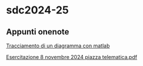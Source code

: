 # sdc2024-25

## Appunti onenote

[Tracciamento di un diagramma con matlab](tracciamento%20dei%20diagrammi%20delle%20cds%20con%20matlab.pdf)

[Esercitazione 8 novembre 2024 piazza telematica.pdf](file:///C%3A%5CUsers%5CGiuseppe%5COneDrive%20-%20Universita%20degli%20Studi%20Roma%20Tre%5CReposActive%5Csdc2024-25%5CEsercitazione%208%20novembre%202024%20piazza%20telematica.pdf)
